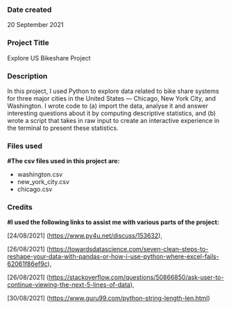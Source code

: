 >
### Date created
20 September 2021

### Project Title
Explore US Bikeshare Project

### Description
In this project, I used Python to explore data related to bike share systems for three major cities in the United States — Chicago, New York City, and Washington. I wrote code to (a) import the data, analyse it and answer interesting questions about it by computing descriptive statistics, and (b) wrote a script that takes in raw input to create an interactive experience in the terminal to present these statistics.

### Files used
**#The csv files used in this project are:**

* washington.csv
* new_york_city.csv
* chicago.csv

### Credits
**#I used the following links to assist me with various parts of the project:**

[24/08/2021]   (https://www.py4u.net/discuss/153632),

[26/08/2021]   (https://towardsdatascience.com/seven-clean-steps-to-reshape-your-data-with-pandas-or-how-i-use-python-where-excel-fails-62061f86ef9c),

[26/08/2021]   (https://stackoverflow.com/questions/50866850/ask-user-to-continue-viewing-the-next-5-lines-of-data),

[30/08/2021]   (https://www.guru99.com/python-string-length-len.html)

